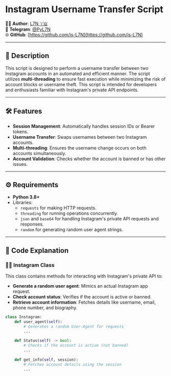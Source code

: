 # Instagram Username Transfer Script

👨‍💻 **Author**: [L7N 🇮🇶](https://github.com/is-L7N)  
📱 **Telegram**: [@PyL7N](https://t.me/PyL7N)  
🌐 **GitHub**: [https://github.com/is-L7N](https://github.com/is-L7N)

---

## 🚀 Description

This script is designed to perform a username transfer between two Instagram accounts in an automated and efficient manner. The script utilizes **multi-threading** to ensure fast execution while minimizing the risk of account blocks or username theft. This script is intended for developers and enthusiasts familiar with Instagram's private API endpoints.

---

## 🛠️ Features

- **Session Management**: Automatically handles session IDs or Bearer tokens.
- **Username Transfer**: Swaps usernames between two Instagram accounts.
- **Multi-threading**: Ensures the username change occurs on both accounts simultaneously.
- **Account Validation**: Checks whether the account is banned or has other issues.

---

## ⚙️ Requirements

- **Python 3.8+**
- Libraries:
  - `requests` for making HTTP requests.
  - `threading` for running operations concurrently.
  - `json` and `base64` for handling Instagram's private API requests and responses.
  - `random` for generating random user agent strings.

---

## 📝 Code Explanation

### 🧑‍💻 Instagram Class

This class contains methods for interacting with Instagram's private API to:
- **Generate a random user agent**: Mimics an actual Instagram app request.
- **Check account status**: Verifies if the account is active or banned.
- **Retrieve account information**: Fetches details like username, email, phone number, and biography.

```python
class Instagram:
    def user_agent(self):
        # Generates a random User-Agent for requests
        ...
    
    def Status(self) -> bool:
        # Checks if the account is active (not banned)
        ...
        
    def get_info(self, session):
        # Fetches account details using the session
        ...
